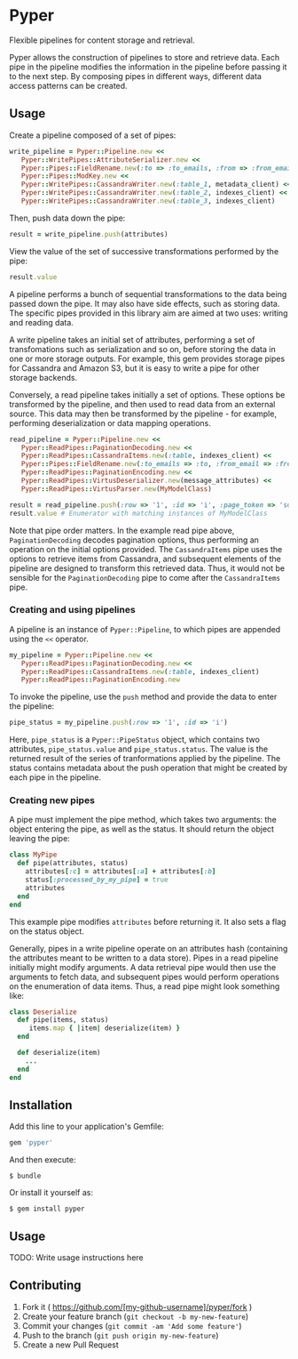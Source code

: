 # Pyper

Flexible pipelines for content storage and retrieval.

Pyper allows the construction of pipelines to store and retrieve data. Each pipe in the pipeline modifies the
information in the pipeline before passing it to the next step. By composing pipes in different ways, different
data access patterns can be created.

## Usage

Create a pipeline composed of a set of pipes:

```ruby
write_pipeline = Pyper::Pipeline.new <<
   Pyper::WritePipes::AttributeSerializer.new <<
   Pyper::Pipes::FieldRename.new(:to => :to_emails, :from => :from_email) <<
   Pyper::Pipes::ModKey.new <<
   Pyper::WritePipes::CassandraWriter.new(:table_1, metadata_client) <<
   Pyper::WritePipes::CassandraWriter.new(:table_2, indexes_client) <<
   Pyper::WritePipes::CassandraWriter.new(:table_3, indexes_client)
```

Then, push data down the pipe:

```ruby
result = write_pipeline.push(attributes)
```

View the value of the set of successive transformations performed by the pipe:
```ruby
result.value
```

A pipeline performs a bunch of sequential transformations to the data being passed down the pipe. It may also have side
effects, such as storing data. The specific pipes provided in this library aim are aimed at two uses: writing and
reading data.

A write pipeline takes an initial set of attributes, performing a set of transfomations such as serialization and so on,
before storing the data in one or more storage outputs. For example, this gem provides storage pipes for Cassandra and
Amazon S3, but it is easy to write a pipe for other storage backends.

Conversely, a read pipeline takes initially a set of options. These options be transformed by the pipeline, and then used
to read data from an external source. This data may then be transformed by the pipeline - for example, performing
deserialization or data mapping operations.

```ruby
read_pipeline = Pyper::Pipeline.new <<
   Pyper::ReadPipes::PaginationDecoding.new <<
   Pyper::ReadPipes::CassandraItems.new(:table, indexes_client) <<
   Pyper::Pipes::FieldRename.new(:to_emails => :to, :from_email => :from) <<
   Pyper::ReadPipes::PaginationEncoding.new <<
   Pyper::ReadPipes::VirtusDeserializer.new(message_attributes) <<
   Pyper::ReadPipes::VirtusParser.new(MyModelClass)

result = read_pipeline.push(:row => '1', :id => 'i', :page_token => 'sdf')
result.value # Enumerator with matching instances of MyModelClass
```

Note that pipe order matters. In the example read pipe above, `PaginationDecoding` decodes pagination options, thus
performing an operation on the initial options provided. The `CassandraItems` pipe uses the options to retrieve items from
Cassandra, and subsequent elements of the pipeline are designed to transform this retrieved data. Thus, it would not be
sensible for the `PaginationDecoding` pipe to come after the `CassandraItems` pipe.

### Creating and using pipelines

A pipeline is an instance of `Pyper::Pipeline`, to which pipes are appended using the `<<` operator.

```ruby
my_pipeline = Pyper::Pipeline.new <<
   Pyper::ReadPipes::PaginationDecoding.new <<
   Pyper::ReadPipes::CassandraItems.new(:table, indexes_client)
   Pyper::ReadPipes::PaginationEncoding.new
```

To invoke the pipeline, use the `push` method and provide the data to enter the pipeline:

```ruby
pipe_status = my_pipeline.push(:row => '1', :id => 'i')
```

Here, `pipe_status` is a `Pyper::PipeStatus` object, which contains two attributes, `pipe_status.value` and
`pipe_status.status`. The value is the returned result of the series of tranformations applied by the pipeline. The status
contains metadata about the push operation that might be created by each pipe in the pipeline.

### Creating new pipes

A pipe must implement the pipe method, which takes two arguments: the object entering the pipe, as well as the status. It
should return the object leaving the pipe:

```ruby
class MyPipe
  def pipe(attributes, status)
    attributes[:c] = attributes[:a] + attributes[:b]
    status[:processed_by_my_pipe] = true
    attributes
  end
end
```

This example pipe modifies `attributes` before returning it. It also sets a flag on the status object.

Generally, pipes in a write pipeline operate on an attributes hash (containing the attributes meant to be written to a data
store). Pipes in a read pipeline initially might modify arguments. A data retrieval pipe would then use the arguments to
fetch data, and subsequent pipes would perform operations on the enumeration of data items. Thus, a read pipe might look
something like:

```ruby
class Deserialize
  def pipe(items, status)
     items.map { |item| deserialize(item) }
  end

  def deserialize(item)
    ...
  end
end
```

## Installation

Add this line to your application's Gemfile:

```ruby
gem 'pyper'
```

And then execute:

    $ bundle

Or install it yourself as:

    $ gem install pyper

## Usage

TODO: Write usage instructions here

## Contributing

1. Fork it ( https://github.com/[my-github-username]/pyper/fork )
2. Create your feature branch (`git checkout -b my-new-feature`)
3. Commit your changes (`git commit -am 'Add some feature'`)
4. Push to the branch (`git push origin my-new-feature`)
5. Create a new Pull Request
